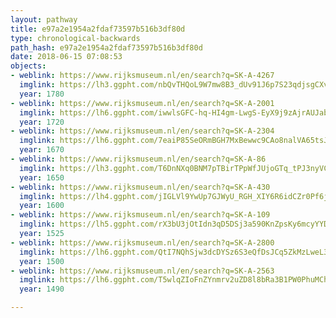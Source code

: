 ```yaml
---
layout: pathway
title: e97a2e1954a2fdaf73597b516b3df80d
type: chronological-backwards
path_hash: e97a2e1954a2fdaf73597b516b3df80d
date: 2018-06-15 07:08:53
objects:
- weblink: https://www.rijksmuseum.nl/en/search?q=SK-A-4267
  imglink: https://lh3.ggpht.com/nbQvTHQoL9W7mw8B3_dUv91J6p7S23qdjsgCXvyawJeX29OnCYp0Z5TQTgxB10J1UhyfGpYp1AT_p-j-58rNmE01BtU=s200
  year: 1780
- weblink: https://www.rijksmuseum.nl/en/search?q=SK-A-2001
  imglink: https://lh6.ggpht.com/iwwlsGFC-hq-HI4gm-LwgS-EyX9j9zAjrAUJabjrSfiHRF4lAYRhjJbXeM-sWBIY2AwcdPmtcisBNUhslICaTXK8Tw=s200
  year: 1720
- weblink: https://www.rijksmuseum.nl/en/search?q=SK-A-2304
  imglink: https://lh6.ggpht.com/7eaiP85SeORmBGH7MxBewwc9CAo8nalVA65tsJTyNIp-O8SDj6DHRJf9GKvM5Z_rHA1LPClkRNJ4_WGCy5gU-ta88fw=s200
  year: 1670
- weblink: https://www.rijksmuseum.nl/en/search?q=SK-A-86
  imglink: https://lh3.ggpht.com/T6DnNXq0BNM7pTBirTPpWfJUjoGTq_tPJ3nyVCGktytYgmGwyKp_y3xs3Chc7aUkjX7I80SuAZeCvxvgvS3TsHdIhkw=s200
  year: 1650
- weblink: https://www.rijksmuseum.nl/en/search?q=SK-A-430
  imglink: https://lh4.ggpht.com/jIGLVl9YwUp7GJWyU_RGH_XIY6R6idCZr0Pf6jlsDiME68FUVkdQrATl1jD-nrZ1UDNWpsbg7VxLhVPWoZ4MDzakxkw=s200
  year: 1600
- weblink: https://www.rijksmuseum.nl/en/search?q=SK-A-109
  imglink: https://lh5.ggpht.com/rX3bU3jOtIdn3qD5DSj3a590KnZpsKy6mcyYYD175LObZUHxUy_NSVcpxyJLF7FHRoveqULKeCzlPYYNOnsPIMkSsyk=s200
  year: 1525
- weblink: https://www.rijksmuseum.nl/en/search?q=SK-A-2800
  imglink: https://lh6.ggpht.com/QtI7NQhSjw3dcDYSz6S3eQfDsJCq5ZkMzLweL3ZNVesaQ0AeFzAGEcNgyJbESDZm3EpF3kdDDNLFXZs4AJVUQGTP0wFg=s200
  year: 1500
- weblink: https://www.rijksmuseum.nl/en/search?q=SK-A-2563
  imglink: https://lh6.ggpht.com/T5wlqZIoFnZYnmrv2uZD8l8bRa3B1PW0PhuMChXZ4aOZ7cmh6PDbdUzgUBTnzSbJeEA0j63U-AXqzKTXJ-MMDmWKzEw=s200
  year: 1490

---
```

